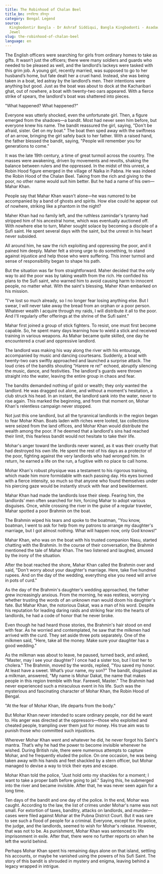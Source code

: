 ```yaml
---
title: The Robinhood of Chalan Beel
title_bn: চলনবিলের রবিনহুড
category: Bengal Legend
source:
  Kingbodontir Bangla - Dr Ashraf Siddiqui, Bangla Kingbodonti - Asadauzzman
  Jewel
slug: the-robinhood-of-chalan-beel
language: en
---
```


The English officers were searching for girls from ordinary homes to take as gifts. It wasn’t just the officers; there were many soldiers and guards who needed to be pleased as well, and the landlord’s lackeys were tasked with this grim job. A young girl, recently married, was supposed to go to her husband’s home, but fate dealt her a cruel hand. Instead, she was being taken in a boat, led astray by the landlord’s men. Their intentions were anything but good. Just as the boat was about to dock at the Kacharibari ghat, out of nowhere, a boat with twenty-two oars appeared. With a fierce strike of spears, the landlord's boat was shattered into pieces.

"What happened? What happened?"

Everyone was utterly shocked, even the unfortunate girl. Then, a figure emerged from the shadows—a bandit. Most had never seen him before, but everyone knew his name. The bandit reassured the girl, saying, "Don't be afraid, sister. Get on my boat." The boat then sped away with the swiftness of an arrow, bringing the girl safely back to her father. With a raised hand, the father blessed the bandit, saying, "People will remember you for generations to come."

It was the late 19th century, a time of great turmoil across the country. The masses were awakening, driven by movements and revolts, shaking the balance between rulers and the oppressed. In the midst of this unrest, a Robin Hood figure emerged in the village of Nalka in Pabna. He was indeed the Robin Hood of the Chalan Beel. Taking from the rich and giving to the poor, no other name would suit him better. But he had a name of his own—Mahar Khan.

People say that Mahar Khan wasn't alone—he was rumored to be accompanied by a band of ghosts and spirits. How else could he appear out of nowhere, striking like a phantom in the night?

Maher Khan had no family left, and the ruthless zamindar's tyranny had stripped him of his ancestral home, which was eventually auctioned off. With nowhere else to turn, Maher sought solace by becoming a disciple of a Sufi saint. He spent several days with the saint, but the unrest in his heart never subsided.

All around him, he saw the rich exploiting and oppressing the poor, and it pained him deeply. Maher felt a strong urge to do something, to stand against injustice and help those who were suffering. This inner turmoil and sense of responsibility began to shape his path.

But the situation was far from straightforward. Maher decided that the only way to aid the poor was by taking wealth from the rich. He confided his plans to the Sufi saint, who warned him to avoid causing harm to innocent people, no matter what. With the saint's blessing, Maher Khan embarked on his mission.

"I've lost so much already, so I no longer fear losing anything else. But I swear, I will never take away the bread from an orphan or a poor person. Whatever wealth I acquire through my raids, I will distribute it all to the poor. And I'll regularly offer offerings at the shrine of the Sufi saint."

Mahar first joined a group of stick fighters. To resist, one must first become capable. So, he spent many days learning how to wield a stick and received training in various weapons. As Mahar became quite skilled, one day he encountered a cruel and oppressive landlord.

The landlord was making his way along the river with his entourage, accompanied by music and dancing courtesans. Suddenly, a boat with twenty-two oars swiftly approached and launched a surprise attack. The loud cries of the bandits shouting "Harere re re!" echoed, abruptly silencing the music, dance, and festivities. The landlord's guards were thrown straight into the water, leaving the entire group in chaos and fear.

The bandits demanded nothing of gold or wealth; they only wanted the landlord. He was dragged out alone, and without a moment's hesitation, a club struck his head. In an instant, the landlord sank into the water, never to rise again. This marked the beginning, and from that moment on, Mohar Khan's relentless campaign never stopped.

Not just this one landlord, but all the tyrannical landlords in the region began to fear Mohar Khan. Boats laden with riches were looted, tax collections were seized from the land offices, and Mohar Khan would distribute the wealth among the poor. If he deemed that a landlord's sins had reached their limit, this fearless bandit would not hesitate to take their life.

Mohar's anger toward the landlords never waned, as it was their cruelty that had destroyed his own life. He spent the rest of his days as a protector of the poor, fighting against the very landlords who had wronged him. In return, he earned a life on the run, a fugitive with no place to call home.

Mohar Khan's robust physique was a testament to his rigorous training, which made him more formidable with each passing day. His eyes burned with a fierce intensity, so much so that anyone who found themselves under his piercing gaze would be instantly struck with fear and bewilderment.

Mahar Khan had made the landlords lose their sleep. Fearing him, the landlords’ men often searched for him, forcing Mahar to adopt various disguises. Once, while crossing the river in the guise of a regular traveler, Mahar spotted a poor Brahmin on the boat.

The Brahmin wiped his tears and spoke to the boatman, "You know, boatman, I went to ask for help from my patrons to arrange my daughter's marriage, but I got almost nothing. What will happen now, only God knows!"

Mahar Khan, who was on the boat with his trusted companion Nasu, started chatting with the Brahmin. In the course of their conversation, the Brahmin mentioned the tale of Mahar Khan. The two listened and laughed, amused by the irony of the situation.

After the boat reached the shore, Mahar Khan called the Brahmin over and said, "Don't worry about your daughter's marriage. Here, take five hundred rupees. And on the day of the wedding, everything else you need will arrive in pots of curd."

As the day of the Brahmin's daughter's wedding approached, the father grew increasingly anxious. From the morning, he was restless, worrying whether trusting the words of an unknown man would doom his daughter's fate. But Mahar Khan, the notorious Dakat, was a man of his word. Despite his reputation for leading daring raids and striking fear into the hearts of landlords, he had a code of honor that he never broke.

Even though he had heard those stories, the Brahmin's hair stood on end with fear. As he worried and contemplated, he saw that the milkmen had arrived with the curd. They set aside three pots separately. One of the milkmen said, "Here, take all the money. Make sure your daughter has a good wedding."

As the milkman was about to leave, he paused, turned back, and asked, "Master, may I see your daughter? I once had a sister too, but I lost her to cholera." The Brahmin, moved by the words, replied, "You saved my honor. At least have a sweet. What’s your name, my son?" The bandit, disguised as a milkman, answered, "My name is Mohar Dakat, the name that makes people in this region tremble with fear. Farewell, Master." The Brahmin had never experienced such a miraculous event in his life. Such was the mysterious and fascinating character of Mohar Khan, the Robin Hood of Bengal.

"At the fear of Mohar Khan, life departs from the body."

But Mohar Khan never intended to scare ordinary people, nor did he want to. His anger was directed at the oppressors—those who exploited and cheated people, trampling over them just for money. His true aim was to punish those who committed such injustices.

Wherever Mohar Khan went and whatever he did, he never forgot his Saint's mantra. That’s why he had the power to become invisible whenever he wished. During British rule, there were numerous attempts to capture Mohar, and he frequently eluded the police. On one occasion, he was being taken away with his hands and feet shackled by a stern officer, but Mohar managed to devise a way to trick their eyes and escape.

Mohar Khan told the police, "Just hold onto my shackles for a moment; I want to take a proper bath before going to jail." Saying this, he submerged into the river and became invisible. After that, he was never seen again for a long time.

Ten days of the bandit and one day of the police. In the end, Mohar was caught. According to the law, the list of crimes under Mohar's name was not small. For extortion of taxes, banditry, attacks on landlords, and murder—cases were filed against Mohar at the Pubna District Court. But it was rare to see such a flood of people for a criminal. Everyone, except for the police, the judge, and the landlords, seemed to wish for Mohar's release. However, that was not to be. As punishment, Mohar Khan was sentenced to life imprisonment in exile. After that, there were no further reports on when he left the world behind.

Perhaps Mohar Khan spent his remaining days alone on that island, settling his accounts, or maybe he vanished using the powers of his Sufi Saint. The story of this bandit is shrouded in mystery and enigma, leaving behind a legacy wrapped in intrigue.

